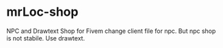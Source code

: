 # mrLoc-shop
NPC and Drawtext Shop for Fivem
 change client file for npc. But npc shop is not stabile. Use drawtext.
